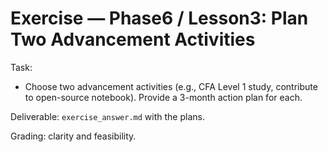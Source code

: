 # Exercise — Phase6 / Lesson3: Plan Two Advancement Activities

Task:
- Choose two advancement activities (e.g., CFA Level 1 study, contribute to open-source notebook). Provide a 3-month action plan for each.

Deliverable: `exercise_answer.md` with the plans.

Grading: clarity and feasibility.

